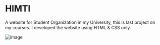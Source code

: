 # HIMTI
A website for Student Organization in my University, this is last project on my courses. I developed the website using HTML & CSS only.

![image](https://user-images.githubusercontent.com/73683623/140963729-1baa6391-8459-441a-a2cb-08e72e70ac1d.png)
